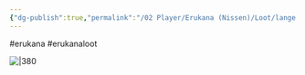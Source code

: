 ```yaml
---
{"dg-publish":true,"permalink":"/02 Player/Erukana (Nissen)/Loot/lange støvler med høje hæle/","tags":["erukana","erukanaloot"]}
---
```



#erukana #erukanaloot 

![|380](https://cdn.discordapp.com/attachments/992033420119126087/1129386982385135698/bahnen_dnd_fantasy_clothing_a_pair_of_long_knee_high_black_fash_779a39fe-a19d-43d5-822a-2fa944adedb9.png?ex=65156f97&is=65141e17&hm=09b4598d6cc91f6b1fcb74e4c7e2237b5c82368069d6d2451af13b49dfa83c39&)